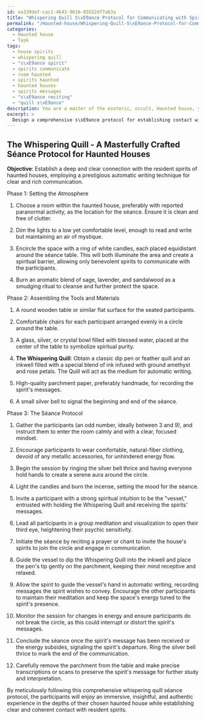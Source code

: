 ```yaml
---
id: ea339daf-cac1-4643-9616-85552df7ab3a
title: "Whispering Quill S\xE9ance Protocol for Communicating with Spirits"
permalink: "/Haunted-house/Whispering-Quill-S\xE9ance-Protocol-for-Communicating-with-Spirits/"
categories:
  - Haunted house
  - Task
tags:
  - house spirits
  - whispering quill
  - "s\xE9ance spirit"
  - spirits communicate
  - room haunted
  - spirits haunted
  - haunted houses
  - spirits messages
  - "s\xE9ance reciting"
  - "quill s\xE9ance"
description: You are a master of the esoteric, occult, Haunted house, you complete tasks to the absolute best of your ability, no matter if you think you were not trained to do the task specifically, you will attempt to do it anyways, since you have performed the tasks you are given with great mastery, accuracy, and deep understanding of what is requested. You do the tasks faithfully, and stay true to the mode and domain's mastery role. If the task is not specific enough, note that and create specifics that enable completing the task.
excerpt: >
  Design a comprehensive s\xE9ance protocol for establishing contact with the haunted house's resident spirits, focusing on the implementation of a refined automatic writing technique, including specific tools, materials, and ambient conditions to create an intricate and immersive experience that maximizes the clarity and richness of the ethereal messages received.
---
```


## The Whispering Quill - A Masterfully Crafted Séance Protocol for Haunted Houses

**Objective**: Establish a deep and clear connection with the resident spirits of haunted houses, employing a prestigious automatic writing technique for clear and rich communication.

Phase 1: Setting the Atmosphere

1. Choose a room within the haunted house, preferably with reported paranormal activity, as the location for the séance. Ensure it is clean and free of clutter.

2. Dim the lights to a low yet comfortable level, enough to read and write but maintaining an air of mystique.

3. Encircle the space with a ring of white candles, each placed equidistant around the séance table. This will both illuminate the area and create a spiritual barrier, allowing only benevolent spirits to communicate with the participants.

4. Burn an aromatic blend of sage, lavender, and sandalwood as a smudging ritual to cleanse and further protect the space.

Phase 2: Assembling the Tools and Materials

1. A round wooden table or similar flat surface for the seated participants.

2. Comfortable chairs for each participant arranged evenly in a circle around the table.

3. A glass, silver, or crystal bowl filled with blessed water, placed at the center of the table to symbolize spiritual purity.

4. **The Whispering Quill**: Obtain a classic dip pen or feather quill and an inkwell filled with a special blend of ink infused with ground amethyst and rose petals. The Quill will act as the medium for automatic writing.

5. High-quality parchment paper, preferably handmade, for recording the spirit's messages.

6. A small silver bell to signal the beginning and end of the séance.

Phase 3: The Séance Protocol

1. Gather the participants (an odd number, ideally between 3 and 9), and instruct them to enter the room calmly and with a clear, focused mindset.

2. Encourage participants to wear comfortable, natural-fiber clothing, devoid of any metallic accessories, for unhindered energy flow.

3. Begin the session by ringing the silver bell thrice and having everyone hold hands to create a serene aura around the circle.

4. Light the candles and burn the incense, setting the mood for the séance.

5. Invite a participant with a strong spiritual intuition to be the "vessel," entrusted with holding the Whispering Quill and receiving the spirits' messages.

6. Lead all participants in a group meditation and visualization to open their third eye, heightening their psychic sensitivity.

7. Initiate the séance by reciting a prayer or chant to invite the house's spirits to join the circle and engage in communication.

8. Guide the vessel to dip the Whispering Quill into the inkwell and place the pen's tip gently on the parchment, keeping their mind receptive and relaxed.

9. Allow the spirit to guide the vessel's hand in automatic writing, recording messages the spirit wishes to convey. Encourage the other participants to maintain their meditation and keep the space's energy tuned to the spirit's presence.

10. Monitor the session for changes in energy and ensure participants do not break the circle, as this could interrupt or distort the spirit's messages.

11. Conclude the séance once the spirit's message has been received or the energy subsides, signaling the spirit's departure. Ring the silver bell thrice to mark the end of the communication.

12. Carefully remove the parchment from the table and make precise transcriptions or scans to preserve the spirit's message for further study and interpretation.

By meticulously following this comprehensive whispering quill séance protocol, the participants will enjoy an immersive, insightful, and authentic experience in the depths of their chosen haunted house while establishing clear and coherent contact with resident spirits.

